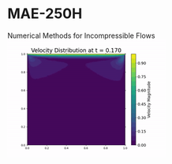 # MAE-250H
Numerical Methods for Incompressible Flows
![Lid-Driven Cavity Gif](Python/SIM_DATA/animations/animation_Re400_nx64.gif)
